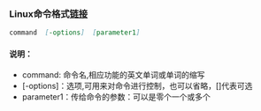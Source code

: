 ### Linux命令格式[链接](https://www.jianshu.com/p/2a44dc2f9087)
```markdown
command  [-options]  [parameter1]
```

#### 说明：
* command: 命令名,相应功能的英文单词或单词的缩写 
* [-options]：选项,可用来对命令进行控制，也可以省略，[]代表可选 
* parameter1：传给命令的参数：可以是零个一个或多个